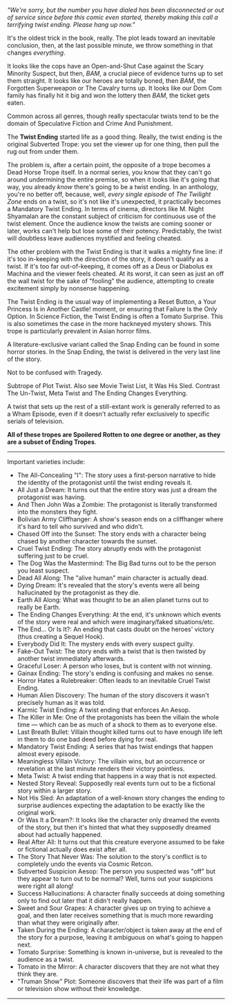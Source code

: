 _"We're sorry, but the number you have dialed has been disconnected or out of service since before this comic even started, thereby making this call a terrifying twist ending. Please hang up now."_

It's the oldest trick in the book, really. The plot leads toward an inevitable conclusion, then, at the last possible minute, we throw something in that changes _everything_.

It looks like the cops have an Open-and-Shut Case against the Scary Minority Suspect, but then, _BAM_, a crucial piece of evidence turns up to set them straight. It looks like our heroes are totally boned, then _BAM_, the Forgotten Superweapon or The Cavalry turns up. It looks like our Dom Com family has finally hit it big and won the lottery then _BAM_, the ticket gets eaten.

Common across all genres, though really spectacular twists tend to be the domain of Speculative Fiction and Crime And Punishment.

The **Twist Ending** started life as a good thing. Really, the twist ending is the original Subverted Trope: you set the viewer up for one thing, then pull the rug out from under them.

The problem is, after a certain point, the opposite of a trope becomes a Dead Horse Trope itself. In a normal series, you know that they can't go around undermining the entire premise, so when it looks like it's going that way, you already _know_ there's going to be a twist ending. In an anthology, you're no better off, because, well, _every single episode_ of _The Twilight Zone_ ends on a twist, so it's not like it's unexpected, it practically becomes a Mandatory Twist Ending. In terms of cinema, directors like M. Night Shyamalan are the constant subject of criticism for continuous use of the twist element. Once the audience know the twists are coming sooner or later, works can't help but lose some of their potency. Predictably, the twist will doubtless leave audiences mystified and feeling cheated.

The other problem with the Twist Ending is that it walks a mighty fine line: if it's too in-keeping with the direction of the story, it doesn't qualify as a twist. If it's too far out-of-keeping, it comes off as a Deus or Diabolus ex Machina and the viewer feels cheated. At its worst, it can seen as just an off the wall twist for the sake of "fooling" the audience, attempting to create excitement simply by nonsense happening.

The Twist Ending is the usual way of implementing a Reset Button, a Your Princess Is in Another Castle! moment, or ensuring that Failure Is the Only Option. In Science Fiction, the Twist Ending is often a Tomato Surprise. This is also sometimes the case in the more hackneyed mystery shows. This trope is particularly prevalent in Asian horror films.

A literature-exclusive variant called the Snap Ending can be found in some horror stories. In the Snap Ending, the twist is delivered in the very last line of the story.

Not to be confused with Tragedy.

Subtrope of Plot Twist. Also see Movie Twist List, It Was His Sled. Contrast The Un-Twist, Meta Twist and The Ending Changes Everything.

A twist that sets up the rest of a still-extant work is generally referred to as a Wham Episode, even if it doesn't actually refer exclusively to specific serials of television.

**All of these tropes are Spoilered Rotten to one degree or another, as they are a subset of Ending Tropes**.

___

Important varieties include:

-   The All-Concealing "I": The story uses a first-person narrative to hide the identity of the protagonist until the twist ending reveals it.
-   All Just a Dream: It turns out that the entire story was just a dream the protagonist was having.
-   And Then John Was a Zombie: The protagonist is literally transformed into the monsters they fight.
-   Bolivian Army Cliffhanger: A show's season ends on a cliffhanger where it's hard to tell who survived and who didn't.
-   Chased Off into the Sunset: The story ends with a character being chased by another character towards the sunset.
-   Cruel Twist Ending: The story abruptly ends with the protagonist suffering just to be cruel.
-   The Dog Was the Mastermind: The Big Bad turns out to be the person you least suspect.
-   Dead All Along: The "alive human" main character is actually dead.
-   Dying Dream: It's revealed that the story's events were all being hallucinated by the protagonist as they die.
-   Earth All Along: What was thought to be an alien planet turns out to really be Earth.
-   The Ending Changes Everything: At the end, it's unknown which events of the story were real and which were imaginary/faked situations/etc.
-   The End... Or Is It?: An ending that casts doubt on the heroes' victory (thus creating a Sequel Hook).
-   Everybody Did It: The mystery ends with every suspect guilty.
-   Fake-Out Twist: The story ends with a twist that is then twisted by another twist immediately afterwards.
-   Graceful Loser: A person who loses, but is content with not winning.
-   Gainax Ending: The story's ending is confusing and makes no sense.
-   Horror Hates a Rulebreaker: Often leads to an inevitable Cruel Twist Ending.
-   Human Alien Discovery: The human of the story discovers it wasn't precisely human as it was told.
-   Karmic Twist Ending: A twist ending that enforces An Aesop.
-   The Killer in Me: One of the protagonists has been the villain the whole time — which can be as much of a shock to them as to everyone else.
-   Last Breath Bullet: Villain thought killed turns out to have enough life left in them to do one bad deed before dying for real.
-   Mandatory Twist Ending: A series that has twist endings that happen almost every episode.
-   Meaningless Villain Victory: The villain wins, but an occurrence or revelation at the last minute renders their victory pointless.
-   Meta Twist: A twist ending that happens in a way that is not expected.
-   Nested Story Reveal: Supposedly real events turn out to be a fictional story within a larger story.
-   Not His Sled: An adaptation of a well-known story changes the ending to surprise audiences expecting the adaptation to be exactly like the original work.
-   Or Was It a Dream?: It looks like the character only dreamed the events of the story, but then it's hinted that what they supposedly dreamed about had actually happened.
-   Real After All: It turns out that this creature everyone assumed to be fake or fictional actually does exist after all.
-   The Story That Never Was: The solution to the story's conflict is to completely undo the events via Cosmic Retcon.
-   Subverted Suspicion Aesop: The person you suspected was "off" but they appear to turn out to be normal? Well, turns out your suspicions were right all along!
-   Success Hallucinations: A character finally succeeds at doing something only to find out later that it didn't really happen.
-   Sweet and Sour Grapes: A character gives up on trying to achieve a goal, and then later receives something that is much more rewarding than what they were originally after.
-   Taken During the Ending: A character/object is taken away at the end of the story for a purpose, leaving it ambiguous on what's going to happen next.
-   Tomato Surprise: Something is known in-universe, but is revealed to the audience as a twist.
-   Tomato in the Mirror: A character discovers that they are not what they think they are.
-   "Truman Show" Plot: Someone discovers that their life was part of a film or television show without their knowledge.

___